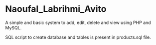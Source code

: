 # Naoufal_Labrihmi_Avito

A simple and basic system to add, edit, delete and view using PHP and MySQL.

SQL script to create database and tables is present in products.sql file.
